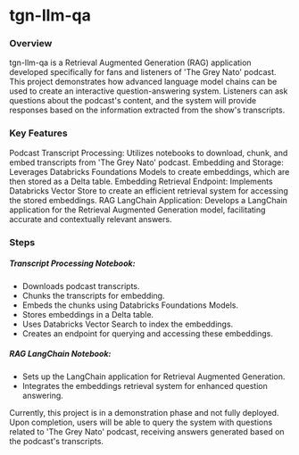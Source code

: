 # tgn-llm-qa

### Overview
tgn-llm-qa is a Retrieval Augmented Generation (RAG) application developed specifically for fans and listeners of 'The Grey Nato' podcast. This project demonstrates how advanced language model chains can be used to create an interactive question-answering system. Listeners can ask questions about the podcast's content, and the system will provide responses based on the information extracted from the show's transcripts.

### Key Features
Podcast Transcript Processing: Utilizes notebooks to download, chunk, and embed transcripts from 'The Grey Nato' podcast.
Embedding and Storage: Leverages Databricks Foundations Models to create embeddings, which are then stored as a Delta table.
Embedding Retrieval Endpoint: Implements Databricks Vector Store to create an efficient retrieval system for accessing the stored embeddings.
RAG LangChain Application: Develops a LangChain application for the Retrieval Augmented Generation model, facilitating accurate and contextually relevant answers.


### Steps
##### Transcript Processing Notebook:
- Downloads podcast transcripts.
- Chunks the transcripts for embedding.
- Embeds the chunks using Databricks Foundations Models.
- Stores embeddings in a Delta table.
- Uses Databricks Vector Search to index the embeddings.
- Creates an endpoint for querying and accessing these embeddings.

##### RAG LangChain Notebook:
- Sets up the LangChain application for Retrieval Augmented Generation.
- Integrates the embeddings retrieval system for enhanced question answering.

Currently, this project is in a demonstration phase and not fully deployed. Upon completion, users will be able to query the system with questions related to 'The Grey Nato' podcast, receiving answers generated based on the podcast's transcripts.
